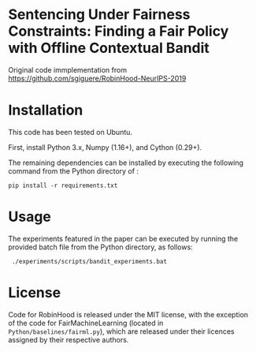 # Sentencing Under Fairness Constraints: Finding a Fair Policy with Offline Contextual Bandit

Original code immplementation from https://github.com/sgiguere/RobinHood-NeurIPS-2019

# Installation

This code has been tested on Ubuntu.

First, install Python 3.x, Numpy (1.16+), and Cython (0.29+).

The remaining dependencies can be installed by executing the following command from the Python directory of : 

	pip install -r requirements.txt

# Usage

The experiments featured in the paper can be executed by running the provided batch file from the Python directory, as follows:

     ./experiments/scripts/bandit_experiments.bat

# License

Code for RobinHood is released under the MIT license, with the exception of the code for FairMachineLearning (located in `Python/baselines/fairml.py`), which are released under their licences assigned by their respective authors.
